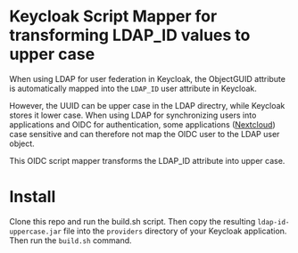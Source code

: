 # Keycloak Script Mapper for transforming LDAP_ID values to upper case

When using LDAP for user federation in Keycloak, the ObjectGUID attribute is automatically mapped into the `LDAP_ID` user attribute in Keycloak.

However, the UUID can be upper case in the LDAP directry, while Keycloak stores it lower case. When using LDAP for synchronizing users into applications and OIDC for authentication, some applications ([Nextcloud](https://github.com/nextcloud/user_saml/issues/563#issuecomment-1215519305)) case sensitive and can therefore not map the OIDC user to the LDAP user object.

This OIDC script mapper transforms the LDAP_ID attribute into upper case.

# Install

Clone this repo and run the build.sh script. Then copy the resulting `ldap-id-uppercase.jar` file into the `providers` directory of your Keycloak application. Then run the `build.sh` command.
